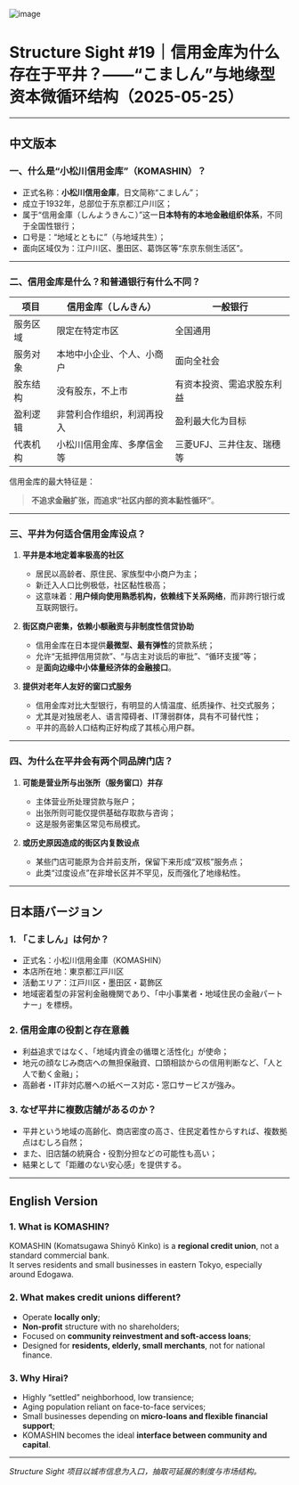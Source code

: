 
![image](https://github.com/user-attachments/assets/3294e77b-b678-4983-9853-d8a32458c930)

# Structure Sight #19｜信用金库为什么存在于平井？——“こましん”与地缘型资本微循环结构（2025-05-25）

---

## 中文版本

### 一、什么是“小松川信用金库”（KOMASHIN）？

- 正式名称：**小松川信用金庫**，日文简称“こましん”；
- 成立于1932年，总部位于东京都江户川区；
- 属于“信用金庫（しんようきんこ）”这一**日本特有的本地金融组织体系**，不同于全国性银行；
- 口号是：“地域とともに”（与地域共生）；
- 面向区域仅为：江户川区、墨田区、葛饰区等“东京东侧生活区”。

---

### 二、信用金库是什么？和普通银行有什么不同？

| 项目 | 信用金库（しんきん） | 一般银行 |
|------|---------------------|----------|
| 服务区域 | 限定在特定市区 | 全国通用 |
| 服务对象 | 本地中小企业、个人、小商户 | 面向全社会 |
| 股东结构 | 没有股东，不上市 | 有资本投资、需追求股东利益 |
| 盈利逻辑 | 非营利合作组织，利润再投入 | 盈利最大化为目标 |
| 代表机构 | 小松川信用金库、多摩信金等 | 三菱UFJ、三井住友、瑞穗等 |

信用金库的最大特征是：  
> **不追求金融扩张，而追求“社区内部的资本黏性循环”**。

---

### 三、平井为何适合信用金库设点？

1. **平井是本地定着率极高的社区**
   - 居民以高龄者、原住民、家族型中小商户为主；
   - 新迁入人口比例极低，社区黏性极高；
   - 这意味着：**用户倾向使用熟悉机构，依赖线下关系网络**，而非跨行银行或互联网银行。

2. **街区商户密集，依赖小额融资与非制度性信贷协助**
   - 信用金库在日本提供**最微型、最有弹性**的贷款系统；
   - 允许“无抵押信用贷款”、“与店主对谈后的审批”、“循环支援”等；
   - 是**面向边缘中小体量经济体的金融接口**。

3. **提供对老年人友好的窗口式服务**
   - 信用金库对比大型银行，有明显的人情温度、纸质操作、社交式服务；
   - 尤其是对独居老人、语言障碍者、IT薄弱群体，具有不可替代性；
   - 平井的高龄人口结构正好构成了其核心用户群。

---

### 四、为什么在平井会有两个同品牌门店？

1. **可能是营业所与出张所（服务窗口）并存**
   - 主体营业所处理贷款与账户；
   - 出张所则可能仅提供基础存取款与咨询；
   - 这是服务密集区常见布局模式。

2. **或历史原因造成的街区内复数设点**
   - 某些门店可能原为合并前支所，保留下来形成“双核”服务点；
   - 此类“过度设点”在非增长区并不罕见，反而强化了地缘粘性。

---

## 日本語バージョン

### 1. 「こましん」は何か？

- 正式名：小松川信用金庫（KOMASHIN）  
- 本店所在地：東京都江戸川区  
- 活動エリア：江戸川区・墨田区・葛飾区  
- 地域密着型の非営利金融機関であり、「中小事業者・地域住民の金融パートナー」を標榜。

### 2. 信用金庫の役割と存在意義

- 利益追求ではなく、「地域内資金の循環と活性化」が使命；
- 地元の顔なじみ商店への無担保融資、口頭相談からの信用判断など、「人と人で動く金融」；
- 高齢者・IT非対応層への紙ベース対応・窓口サービスが強み。

### 3. なぜ平井に複数店舗があるのか？

- 平井という地域の高齢化、商店密度の高さ、住民定着性からすれば、複数拠点はむしろ自然；
- また、旧店舗の統廃合・役割分担などの可能性も高い；
- 結果として「距離のない安心感」を提供する。

---

## English Version

### 1. What is KOMASHIN?

KOMASHIN (Komatsugawa Shinyō Kinko) is a **regional credit union**, not a standard commercial bank.  
It serves residents and small businesses in eastern Tokyo, especially around Edogawa.

### 2. What makes credit unions different?

- Operate **locally only**;
- **Non-profit** structure with no shareholders;
- Focused on **community reinvestment and soft-access loans**;
- Designed for **residents, elderly, small merchants**, not for national finance.

### 3. Why Hirai?

- Highly “settled” neighborhood, low transience;
- Aging population reliant on face-to-face services;
- Small businesses depending on **micro-loans and flexible financial support**;
- KOMASHIN becomes the ideal **interface between community and capital**.

---

*Structure Sight 项目以城市信息为入口，抽取可延展的制度与市场结构。*
